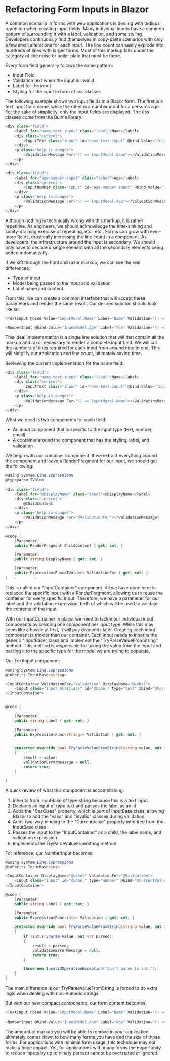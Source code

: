 # Refactoring Form Inputs in Blazor

A common scenario in forms with web applications is dealing with tedious repetition when creating input fields. Many individual inputs have a common pattern of surrounding it with a label, validation, and some styling. Developers continuously find themselves in copy-paste scenarios with only a few small alterations for each input. The line count can easily explode into hundreds of lines with larger forms. Most of this markup falls under the category of line noise or boiler plate that must be there.

Every form field generally follows the same pattern:

- Input Field
- Validation text when the input is invalid
- Label for the input
- Styling for the input in form of css classes

The following example shows two input fields in a Blazor form. The first is a text input for a name, while the other is a number input for a person's age. For the sake of simplicity, only the input fields are displayed. The css classes come from the Bulma library.

```csharp
<div class="field">
    <label for="name-text-input" class="label">Name</label>
    <div class="control">
        <InputText class="input" id="name-text-input" @bind-Value="InputModel.Name"></InputText>
    </div>
    <p class="help is-danger">
        <ValidationMessage For="() => InputModel.Name"></ValidationMessage>
    </p>
</div>

<div class="field">
    <label for="age-number-input" class="label">Age</label>
    <div class="control">
        <InputNumber class="input" id="age-number-input" @bind-Value="InputModel.Age"></InputNumber>
    </div>
    <p class="help is-danger">
        <ValidationMessage For="() => InputModel.Age"></ValidationMessage>
    </p>
</div>
```

Although nothing is technically wrong with this markup, it is rather repetitive. As engineers, we should acknowledge the time-sinking and sanity-draining exercise of repeating, etc., etc.. Forms can grow with ever-more fields, drastically increasing the line count in a component. As developers, the infrastructure around the input is secondary. We should only have to declare a single element with all the secondary elements being added automatically.

If we sift through the html and razor markup, we can see the real differences:

- Type of input
- Model being passed to the input and validation
- Label name and content

From this, we can create a common interface that will accept these parameters and render the same result. Our desired solution should look like so:

```csharp
<TextInput @bind-Value="InputModel.Name" Label="Name" Validation="() => InputModel.Name" />
    
<NumberInput @bind-Value="InputModel.Age" Label="Age" Validation="() => InputModel.Age" />
```

This ideal implementation is a single line solution that will that contain all the markup and razor necessary to render a complete input field. We will cut the numbers of lines required for each input from around nine to one. This will simplify our application and line count, ultimately saving time.

Reviewing the current implementation for the name field:

```csharp
<div class="field">
    <label for="name-text-input" class="label">Name</label>
    <div class="control">
        <InputText class="input" id="name-text-input" @bind-Value="InputModel.Name"></InputText>
    </div>
    <p class="help is-danger">
        <ValidationMessage For="() => InputModel.Name"></ValidationMessage>
    </p>
</div>
```

What we need is two components for each field:

- An input component that is specific to the input type (text, number, email)
- A container around the component that has the styling, label, and validation

We begin with our container component. If we extract everything around the component and leave a RenderFragment for our input, we should get the following:

```csharp
@using System.Linq.Expressions
@typeparam TValue

<div class="field">
    <label for="@DisplayName" class="label">@DisplayName</label>
    <div class="control">
        @ChildContent
    </div>
    <p class="help is-danger">
        <ValidationMessage For="@ValidationFor"></ValidationMessage>
    </p>
</div>

@code {
    [Parameter]
    public RenderFragment ChildContent { get; set; }

    [Parameter]
    public string DisplayName { get; set; }

    [Parameter]
    public Expression<Func<TValue>> ValidationFor { get; set; }
}
```

This is called our "InputContainer" component. All we have done here is replaced the specific input with a RenderFragment, allowing us to reuse the container for every specific input. Therefore, we have a parameter for our label and the validation expression, both of which will be used to validate the contents of the input.

With our InputContainer in place, we need to tackle our individual input components by creating one component per input type. While this may seem like a hassle at first, it will pay dividends later. Creating each input component is trickier than our container. Each input needs to inherits the generic "InputBase" class and implement the "TryParseValueFromString" method. This method is responsible for taking the value from the input and parsing it to the specific type for the model we are trying to populate.

Our TextInput component:

```csharp
@using System.Linq.Expressions
@inherits InputBase<string>

<InputContainer ValidationFor="Validation" DisplayName="@Label">
    <input class="input @CssClass" id="@Label" type="text" @bind="@CurrentValue" />
</InputContainer>


@code {

    [Parameter]
    public string Label { get; set; }

    [Parameter]
    public Expression<Func<string>> Validation { get; set; }


    protected override bool TryParseValueFromString(string value, out string result, out string validationErrorMessage)
    {
        result = value;
        validationErrorMessage = null;
        return true;
    }

}
```

A quick review of what this component is accomplishing:

1) Inherits from InputBase of type string because this is a text input
2) Declares an input of type text and passes the label as an id
3) Adds the "CssClass" property, which is part of InputBase class, allowing Blazor to add the "valid" and "invalid" classes during validation
4) Adds two-way binding to the "CurrentValue" property inherited from the InputBase class
5) Passes the input to the "InputContainer" as a child, the label name, and validation expression
6) Implements the TryParseValueFromString method

For reference, our NumberInput becomes:

```csharp
@using System.Linq.Expressions
@inherits InputBase<int>

<InputContainer DisplayName="@Label" ValidationFor="@Validation">
    <input class="input" id="@Label" type="number" @bind="@CurrentValue" />
</InputContainer>

@code {
    [Parameter]
    public string Label { get; set; }

    [Parameter]
    public Expression<Func<int>> Validation { get; set; }

    protected override bool TryParseValueFromString(string value, out int result, out string validationErrorMessage)
    {
        if (int.TryParse(value, out var parsed))
        {
            result = parsed;
            validationErrorMessage = null;
            return true;
        }

        throw new InvalidOperationException("Can't parse to int.");
    }
}

```

The main difference is our TryParseValueFromString is forced to do extra logic when dealing with non-numeric strings.

But with our new compact components, our form content becomes:

```csharp
<TextInput @bind-Value="InputModel.Name" Label="Name" Validation="() => InputModel.Name" />
    
<NumberInput @bind-Value="InputModel.Age" Label="Age" Validation="() => InputModel.Age" />
```

The amount of markup you will be able to remove in your application ultimately comes down to how many forms you have and the size of those forms. For applications with minimal form usage, this technique may not make a huge impact. Yet, for applications with many forms the opportunity to reduce inputs by up to ninety percent cannot be overstated or ignored.
